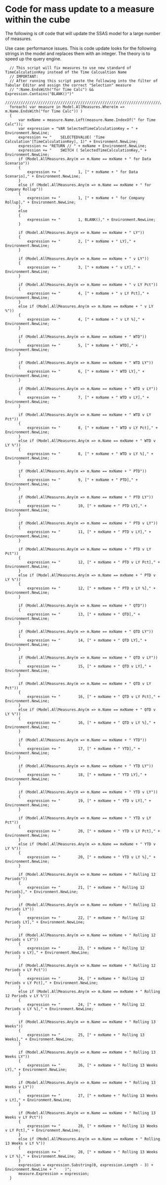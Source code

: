 # Code for mass update to a measure within the cube

The following is c# code that will update the SSAS model for a large number of measures. 

Use case: performance issues. This is code update looks for the following strings in the model and replaces them with an integer. The theory is to speed up the query engine. 

      // This script will fix measures to use new standard of TimeCalculationKey instead of the Time Calcualtion Name
      // IMPORTANT:
      // After running this script paste the following into the filter of Tabular Editor and assign the correct "Selection" measure 
      // ":Name.EndsWith("for Time Calc") && Expression.Contains("BLANK()")"
      ///////////////////////////////////////////////////////////////////////////////////////////////////////////////
      foreach( var measure in Model.AllMeasures.Where(m => m.Name.EndsWith("for Time Calc")) ) 
      {
          var mxName = measure.Name.Left(measure.Name.IndexOf(" for Time Calc"));
          var expression = "VAR SelectedTimeCalculationKey = " + Environment.NewLine;
          expression += "    SELECTEDVALUE( 'Time Calculation'[TimeCalculationKey], 1)" + Environment.NewLine;
          expression += "RETURN // " + mxName + Environment.NewLine;
          expression += "    SWITCH ( SelectedTimeCalculationKey," + Environment.NewLine;
          if (Model.AllMeasures.Any(m => m.Name == mxName + " for Data Scenario"))
          {
              expression += "        1, [" + mxName + " for Data Scenario]," + Environment.NewLine;
          }
          else if (Model.AllMeasures.Any(m => m.Name == mxName + " for Company Rollup"))
          {
              expression += "        1, [" + mxName + " for Company Rollup]," + Environment.NewLine;
          }
          else 
          {
              expression += "        1, BLANK()," + Environment.NewLine;
          }

          if (Model.AllMeasures.Any(m => m.Name == mxName + " LY"))
          {
              expression += "        2, [" + mxName + " LY]," + Environment.NewLine;
          }

          if (Model.AllMeasures.Any(m => m.Name == mxName + " v LY"))
          {
              expression += "        3, [" + mxName + " v LY]," + Environment.NewLine;
          }

          if (Model.AllMeasures.Any(m => m.Name == mxName + " v LY Pct"))
          {
              expression += "        4, [" + mxName + " v LY Pct]," + Environment.NewLine;
          }
          else if (Model.AllMeasures.Any(m => m.Name == mxName + " v LY %"))
          {
              expression += "        4, [" + mxName + " v LY %]," + Environment.NewLine;
          }

          if (Model.AllMeasures.Any(m => m.Name == mxName + " WTD"))
          {
              expression += "        5, [" + mxName + " WTD]," + Environment.NewLine;
          }

          if (Model.AllMeasures.Any(m => m.Name == mxName + " WTD LY"))
          {
              expression += "        6, [" + mxName + " WTD LY]," + Environment.NewLine;
          }

          if (Model.AllMeasures.Any(m => m.Name == mxName + " WTD v LY"))
          {
              expression += "        7, [" + mxName + " WTD v LY]," + Environment.NewLine;
          }

          if (Model.AllMeasures.Any(m => m.Name == mxName + " WTD v LY Pct"))
          {
              expression += "        8, [" + mxName + " WTD v LY Pct]," + Environment.NewLine;
          }
          else if (Model.AllMeasures.Any(m => m.Name == mxName + " WTD v LY %"))
          {
              expression += "        8, [" + mxName + " WTD v LY %]," + Environment.NewLine;
          }

          if (Model.AllMeasures.Any(m => m.Name == mxName + " PTD"))
          {
              expression += "        9, [" + mxName + " PTD]," + Environment.NewLine;
          }

          if (Model.AllMeasures.Any(m => m.Name == mxName + " PTD LY"))
          {
              expression += "        10, [" + mxName + " PTD LY]," + Environment.NewLine;
          }

          if (Model.AllMeasures.Any(m => m.Name == mxName + " PTD v LY"))
          {
              expression += "        11, [" + mxName + " PTD v LY]," + Environment.NewLine;
          }

          if (Model.AllMeasures.Any(m => m.Name == mxName + " PTD v LY Pct"))
          {
              expression += "        12, [" + mxName + " PTD v LY Pct]," + Environment.NewLine;
          }
          else if (Model.AllMeasures.Any(m => m.Name == mxName + " PTD v LY %"))
          {
              expression += "        12, [" + mxName + " PTD v LY %]," + Environment.NewLine;
          }

          if (Model.AllMeasures.Any(m => m.Name == mxName + " QTD"))
          {
              expression += "        13, [" + mxName + " QTD]," + Environment.NewLine;
          }

          if (Model.AllMeasures.Any(m => m.Name == mxName + " QTD LY"))
          {
              expression += "        14, [" + mxName + " QTD LY]," + Environment.NewLine;
          }

          if (Model.AllMeasures.Any(m => m.Name == mxName + " QTD v LY"))
          {
              expression += "        15, [" + mxName + " QTD v LY]," + Environment.NewLine;
          }

          if (Model.AllMeasures.Any(m => m.Name == mxName + " QTD v LY Pct"))
          {
              expression += "        16, [" + mxName + " QTD v LY Pct]," + Environment.NewLine;
          }
          else if (Model.AllMeasures.Any(m => m.Name == mxName + " QTD v LY %"))
          {
              expression += "        16, [" + mxName + " QTD v LY %]," + Environment.NewLine;
          }

          if (Model.AllMeasures.Any(m => m.Name == mxName + " YTD"))
          {
              expression += "        17, [" + mxName + " YTD]," + Environment.NewLine;
          }

          if (Model.AllMeasures.Any(m => m.Name == mxName + " YTD LY"))
          {
              expression += "        18, [" + mxName + " YTD LY]," + Environment.NewLine;
          }

          if (Model.AllMeasures.Any(m => m.Name == mxName + " YTD v LY"))
          {
              expression += "        19, [" + mxName + " YTD v LY]," + Environment.NewLine;
          }

          if (Model.AllMeasures.Any(m => m.Name == mxName + " YTD v LY Pct"))
          {
              expression += "        20, [" + mxName + " YTD v LY Pct]," + Environment.NewLine;
          }
          else if (Model.AllMeasures.Any(m => m.Name == mxName + " YTD v LY %"))
          {
              expression += "        20, [" + mxName + " YTD v LY %]," + Environment.NewLine;
          }

          if (Model.AllMeasures.Any(m => m.Name == mxName + " Rolling 12 Periods"))
          {
              expression += "        21, [" + mxName + " Rolling 12 Periods]," + Environment.NewLine;
          }

          if (Model.AllMeasures.Any(m => m.Name == mxName + " Rolling 12 Periods LY"))
          {
              expression += "        22, [" + mxName + " Rolling 12 Periods LY]," + Environment.NewLine;
          }

          if (Model.AllMeasures.Any(m => m.Name == mxName + " Rolling 12 Periods v LY"))
          {
              expression += "        23, [" + mxName + " Rolling 12 Periods v LY]," + Environment.NewLine;
          }

          if (Model.AllMeasures.Any(m => m.Name == mxName + " Rolling 12 Periods v LY Pct"))
          {
              expression += "        24, [" + mxName + " Rolling 12 Periods v LY Pct]," + Environment.NewLine;
          }
          else if (Model.AllMeasures.Any(m => m.Name == mxName + " Rolling 12 Periods v LY %"))
          {
              expression += "        24, [" + mxName + " Rolling 12 Periods v LY %]," + Environment.NewLine;
          }

          if (Model.AllMeasures.Any(m => m.Name == mxName + " Rolling 13 Weeks"))
          {
              expression += "        25, [" + mxName + " Rolling 13 Weeks]," + Environment.NewLine;
          }

          if (Model.AllMeasures.Any(m => m.Name == mxName + " Rolling 13 Weeks LY"))
          {
              expression += "        26, [" + mxName + " Rolling 13 Weeks LY]," + Environment.NewLine;
          }

          if (Model.AllMeasures.Any(m => m.Name == mxName + " Rolling 13 Weeks v LY"))
          {
              expression += "        27, [" + mxName + " Rolling 13 Weeks v LY]," + Environment.NewLine;
          }

          if (Model.AllMeasures.Any(m => m.Name == mxName + " Rolling 13 Weeks v LY Pct"))
          {
              expression += "        28, [" + mxName + " Rolling 13 Weeks v LY Pct]," + Environment.NewLine;
          }
          else if (Model.AllMeasures.Any(m => m.Name == mxName + " Rolling 13 Weeks v LY %"))
          {
              expression += "        28, [" + mxName + " Rolling 13 Weeks v LY %]," + Environment.NewLine;
          }
          expression = expression.Substring(0, expression.Length - 3) + Environment.NewLine + "    )";
          measure.Expression = expression;
      }
